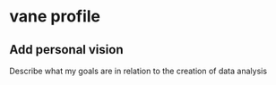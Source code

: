 # vane profile

## Add personal vision 
Describe what my goals are in relation to the creation of data analysis
